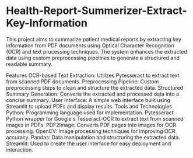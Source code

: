 # Health-Report-Summerizer-Extract-Key-Information
This project aims to summarize patient medical reports by extracting key information from PDF documents using Optical Character Recognition (OCR) and text processing techniques. The system enhances the extracted data using custom preprocessing pipelines to generate a structured and readable summary.

Features
OCR-based Text Extraction: Utilizes Pytesseract to extract text from scanned PDF documents.
Preprocessing Pipeline: Custom preprocessing steps to clean and structure the extracted data.
Structured Summary Generation: Converts the extracted and processed data into a concise summary.
User Interface: A simple web interface built using Streamlit to upload PDFs and display results.
Tools and Technologies
Python: Programming language used for implementation.
Pytesseract: Python wrapper for Google's Tesseract-OCR to extract text from scanned images in PDFs.
PDF2Image: Converts PDF pages into images for OCR processing.
OpenCV: Image processing techniques for improving OCR accuracy.
Pandas: Data manipulation and structuring the extracted data.
Streamlit: Used to create the user interface for easy deployment and interaction.
